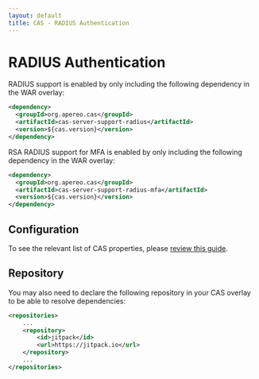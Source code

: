 ```yaml
---
layout: default
title: CAS - RADIUS Authentication
---
```


# RADIUS Authentication
RADIUS support is enabled by only including the following dependency in the WAR overlay:

```xml
<dependency>
  <groupId>org.apereo.cas</groupId>
  <artifactId>cas-server-support-radius</artifactId>
  <version>${cas.version}</version>
</dependency>
```

RSA RADIUS support for MFA is enabled by only including the following dependency in the WAR overlay:

```xml
<dependency>
  <groupId>org.apereo.cas</groupId>
  <artifactId>cas-server-support-radius-mfa</artifactId>
  <version>${cas.version}</version>
</dependency>
```

## Configuration

To see the relevant list of CAS properties, please [review this guide](Configuration-Properties.html).

## Repository

You may also need to declare the following repository in
your CAS overlay to be able to resolve dependencies:

```xml
<repositories>
    ...
    <repository>
        <id>jitpack</id>
        <url>https://jitpack.io</url>
    </repository>
    ...
</repositories>
```
